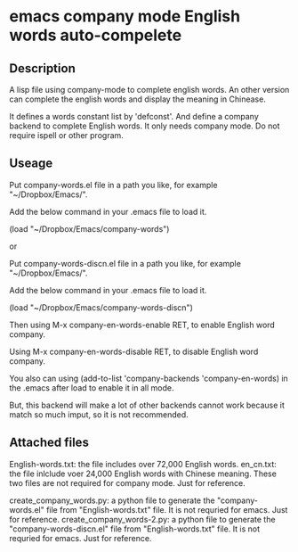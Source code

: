 # emacs company mode English words auto-compelete

## Description
A lisp file using company-mode to complete english words.
An other version can complete the english words and display the meaning in Chinease.

It defines a words constant list by 'defconst'. 
And define a company backend to complete English words.
It only needs company mode.
Do not require ispell or other program.

## Useage

Put company-words.el file in a path you like, for example "~/Dropbox/Emacs/".

Add the below command in your .emacs file to load it.

(load "~/Dropbox/Emacs/company-words")

or 

Put company-words-discn.el file in a path you like, for example "~/Dropbox/Emacs/".

Add the below command in your .emacs file to load it.

(load "~/Dropbox/Emacs/company-words-discn")


Then using M-x company-en-words-enable RET, to enable English word company.

Using M-x company-en-words-disable RET, to disable English word company.

You also can using (add-to-list 'company-backends 'company-en-words) in the .emacs after load to enable it in all mode. 

But, this backend will make a lot of other backends cannot work because it match so much imput, so it is not recommended.

## Attached files

English-words.txt: the file includes over 72,000 English words. 
en_cn.txt: the file inlclude voer 24,000 English words with Chinese meaning.
These two files are not required for company mode. Just for reference.

create_company_words.py: a python file to generate the "company-words.el" file from "English-words.txt" file. It is not requried for emacs. Just for reference.
create_company_words-2.py: a python file to generate the "company-words-discn.el" file from "English-words.txt" file. It is not requried for emacs. Just for reference.

